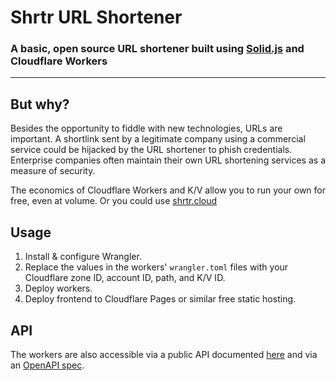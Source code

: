 # Shrtr URL Shortener

### A basic, open source URL shortener built using [Solid.js](https://solidjs.com) and Cloudflare Workers

---

## But why?

Besides the opportunity to fiddle with new technologies, URLs are important. A shortlink sent by a legitimate company using a commercial service could be hijacked by the URL shortener to phish credentials. Enterprise companies often maintain their own URL shortening services as a measure of security.

The economics of Cloudflare Workers and K/V allow you to run your own for free, even at volume. Or you could use [shrtr.cloud](https://shrtr.cloud)

## Usage

1. Install & configure Wrangler.
2. Replace the values in the workers' `wrangler.toml` files with your Cloudflare zone ID, account ID, path, and K/V ID.
3. Deploy workers.
4. Deploy frontend to Cloudflare Pages or similar free static hosting.

## API

The workers are also accessible via a public API documented [here](https://samcfinan.github.io/shrtr/) and via an [OpenAPI spec](./workers/shortener/openapi.yaml).

